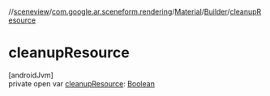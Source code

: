 //[sceneview](../../../../index.md)/[com.google.ar.sceneform.rendering](../../index.md)/[Material](../index.md)/[Builder](index.md)/[cleanupResource](cleanup-resource.md)

# cleanupResource

[androidJvm]\
private open var [cleanupResource](cleanup-resource.md): [Boolean](https://kotlinlang.org/api/latest/jvm/stdlib/kotlin/-boolean/index.html)
